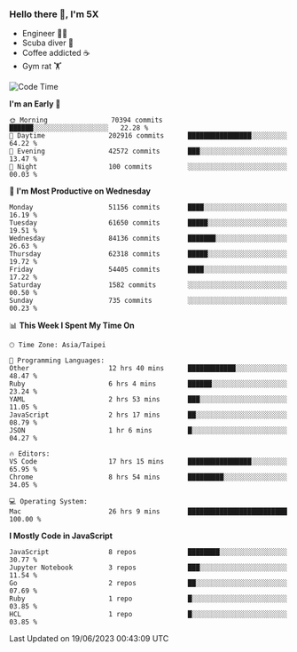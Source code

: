 ### Hello there 👋, I'm 5X

* Engineer 👨‍💻
* Scuba diver 🤿
* Coffee addicted ☕️
* Gym rat 🏋️

<!--START_SECTION:waka-->
![Code Time](http://img.shields.io/badge/Code%20Time-286%20hrs%2057%20mins-blue)

**I'm an Early 🐤** 

```text
🌞 Morning                70394 commits       ██████░░░░░░░░░░░░░░░░░░░   22.28 % 
🌆 Daytime                202916 commits      ████████████████░░░░░░░░░   64.22 % 
🌃 Evening                42572 commits       ███░░░░░░░░░░░░░░░░░░░░░░   13.47 % 
🌙 Night                  100 commits         ░░░░░░░░░░░░░░░░░░░░░░░░░   00.03 % 
```
📅 **I'm Most Productive on Wednesday** 

```text
Monday                   51156 commits       ████░░░░░░░░░░░░░░░░░░░░░   16.19 % 
Tuesday                  61650 commits       █████░░░░░░░░░░░░░░░░░░░░   19.51 % 
Wednesday                84136 commits       ███████░░░░░░░░░░░░░░░░░░   26.63 % 
Thursday                 62318 commits       █████░░░░░░░░░░░░░░░░░░░░   19.72 % 
Friday                   54405 commits       ████░░░░░░░░░░░░░░░░░░░░░   17.22 % 
Saturday                 1582 commits        ░░░░░░░░░░░░░░░░░░░░░░░░░   00.50 % 
Sunday                   735 commits         ░░░░░░░░░░░░░░░░░░░░░░░░░   00.23 % 
```


📊 **This Week I Spent My Time On** 

```text
🕑︎ Time Zone: Asia/Taipei

💬 Programming Languages: 
Other                    12 hrs 40 mins      ████████████░░░░░░░░░░░░░   48.47 % 
Ruby                     6 hrs 4 mins        ██████░░░░░░░░░░░░░░░░░░░   23.24 % 
YAML                     2 hrs 53 mins       ███░░░░░░░░░░░░░░░░░░░░░░   11.05 % 
JavaScript               2 hrs 17 mins       ██░░░░░░░░░░░░░░░░░░░░░░░   08.79 % 
JSON                     1 hr 6 mins         █░░░░░░░░░░░░░░░░░░░░░░░░   04.27 % 

🔥 Editors: 
VS Code                  17 hrs 15 mins      ████████████████░░░░░░░░░   65.95 % 
Chrome                   8 hrs 54 mins       █████████░░░░░░░░░░░░░░░░   34.05 % 

💻 Operating System: 
Mac                      26 hrs 9 mins       █████████████████████████   100.00 % 
```

**I Mostly Code in JavaScript** 

```text
JavaScript               8 repos             ████████░░░░░░░░░░░░░░░░░   30.77 % 
Jupyter Notebook         3 repos             ███░░░░░░░░░░░░░░░░░░░░░░   11.54 % 
Go                       2 repos             ██░░░░░░░░░░░░░░░░░░░░░░░   07.69 % 
Ruby                     1 repo              █░░░░░░░░░░░░░░░░░░░░░░░░   03.85 % 
HCL                      1 repo              █░░░░░░░░░░░░░░░░░░░░░░░░   03.85 % 
```




 Last Updated on 19/06/2023 00:43:09 UTC
<!--END_SECTION:waka-->
